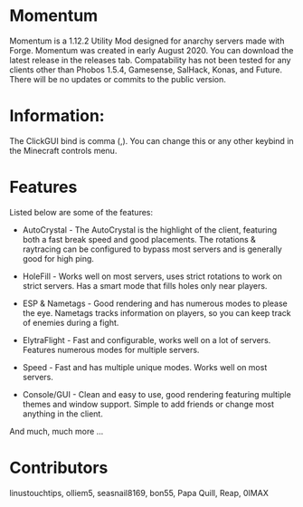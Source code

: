 # Momentum

Momentum is a 1.12.2 Utility Mod designed for anarchy servers made with Forge. Momentum was created in early August 2020. You can download the latest release in the releases tab. Compatability has not been tested for any clients other than Phobos 1.5.4, Gamesense, SalHack, Konas, and Future. There will be no updates or commits to the public version.

# Information:

The ClickGUI bind is comma (,). You can change this or any other keybind in the Minecraft controls menu. 

# Features

Listed below are some of the features:

* AutoCrystal - The AutoCrystal is the highlight of the client, featuring both a fast break speed and good placements. The rotations & raytracing can be configured to bypass most servers and is generally good for high ping. 

* HoleFill - Works well on most servers, uses strict rotations to work on strict servers. Has a smart mode that fills holes only near players.

* ESP & Nametags - Good rendering and has numerous modes to please the eye. Nametags tracks information on players, so you can keep track of enemies during a fight.

* ElytraFlight - Fast and configurable, works well on a lot of servers. Features numerous modes for multiple servers.

* Speed - Fast and has multiple unique modes. Works well on most servers.

* Console/GUI - Clean and easy to use, good rendering featuring multiple themes and window support. Simple to add friends or change most anything in the client.

And much, much more ...

# Contributors

linustouchtips, olliem5, seasnail8169, bon55, Papa Quill, Reap, 0IMAX

